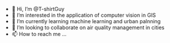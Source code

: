 - 👋 Hi, I’m @T-shirtGuy
- 👀 I’m interested in the application of computer vision in GIS
- 🌱 I’m currently learning machine learning and urban palnning
- 💞️ I’m looking to collaborate on air quality management in cities
- 📫 How to reach me ...

<!---
T-shirtGuy/T-shirtGuy is a ✨ special ✨ repository because its `README.md` (this file) appears on your GitHub profile.
You can click the Preview link to take a look at your changes.
--->
